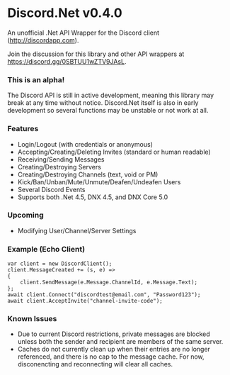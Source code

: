 # Discord.Net v0.4.0
An unofficial .Net API Wrapper for the Discord client (http://discordapp.com).

Join the discussion for this library and other API wrappers at https://discord.gg/0SBTUU1wZTV9JAsL.

### This is an alpha!
The Discord API is still in active development, meaning this library may break at any time without notice.
Discord.Net itself is also in early development so several functions may be unstable or not work at all.

### Features
- Login/Logout (with credentials or anonymous)
- Accepting/Creating/Deleting Invites (standard or human readable)
- Receiving/Sending Messages
- Creating/Destroying Servers
- Creating/Destroying Channels (text, void or PM)
- Kick/Ban/Unban/Mute/Unmute/Deafen/Undeafen Users
- Several Discord Events
- Supports both .Net 4.5, DNX 4.5, and DNX Core 5.0

### Upcoming
- Modifying User/Channel/Server Settings

### Example (Echo Client)
```
var client = new DiscordClient();
client.MessageCreated += (s, e) =>
{
	client.SendMessage(e.Message.ChannelId, e.Message.Text);
};
await client.Connect("discordtest@email.com", "Password123");
await client.AcceptInvite("channel-invite-code");
```

### Known Issues
- Due to current Discord restrictions, private messages are blocked unless both the sender and recipient are members of the same server.
- Caches do not currently clean up when their entries are no longer referenced, and there is no cap to the message cache. For now, disconencting and reconnecting will clear all caches.
